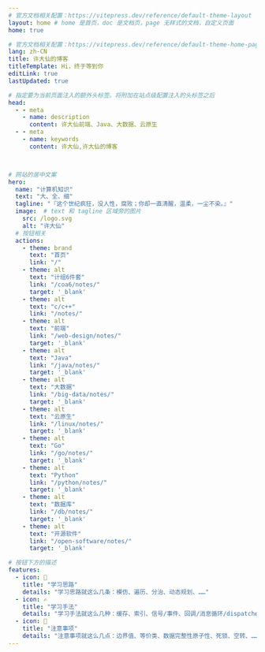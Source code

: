 ```yaml
---
# 官方文档相关配置：https://vitepress.dev/reference/default-theme-layout
layout: home # home 是首页，doc 是文档页，page 无样式的文档，自定义页面
home: true

# 官方文档相关配置：https://vitepress.dev/reference/default-theme-home-page
lang: zh-CN
title: 许大仙的博客
titleTemplate: Hi，终于等到你
editLink: true
lastUpdated: true

# 指定要为当前页面注入的额外头标签。将附加在站点级配置注入的头标签之后
head: 
  - - meta
    - name: description
      content: 许大仙前端、Java、大数据、云原生
  - - meta
    - name: keywords
      content: 许大仙,许大仙的博客



# 网站的居中文案
hero: 
  name: "计算机知识"
  text: "大、全、细"
  tagline: "『这个世纪疯狂，没人性，腐败；你却一直清醒，温柔，一尘不染。』"
  image:  # text 和 tagline 区域旁的图片
    src: /logo.svg
    alt: "许大仙"
  # 按钮相关
  actions:
    - theme: brand
      text: "首页"
      link: "/"        
    - theme: alt
      text: "计组6件套"
      link: "/coa6/notes/"
      target: '_blank'      
    - theme: alt
      text: "c/c++"
      link: "/notes/"       
    - theme: alt
      text: "前端"
      link: "/web-design/notes/"
      target: '_blank'
    - theme: alt
      text: "Java"
      link: "/java/notes/"
      target: '_blank'
    - theme: alt
      text: "大数据"
      link: "/big-data/notes/"
      target: '_blank'
    - theme: alt
      text: "云原生"
      link: "/linux/notes/"
      target: '_blank'
    - theme: alt
      text: "Go"
      link: "/go/notes/"
      target: '_blank'  
    - theme: alt
      text: "Python"
      link: "/python/notes/"
      target: '_blank'  
    - theme: alt
      text: "数据库"
      link: "/db/notes/"
      target: '_blank'              
    - theme: alt
      text: "开源软件"
      link: "/open-software/notes/"
      target: '_blank'

# 按钮下方的描述
features:
  - icon: 🧠
    title: "学习思路"
    details: "学习思路就这么几条：模仿、遍历、分治、动态规划、……"
  - icon: ✍️
    title: "学习手法"
    details: "学习手法就这么几种：缓存、索引、信号/事件、回调/消息循环/dispatcher、……"
  - icon: 🚨
    title: "注意事项"
    details: "注意事项就这么几点：边界值、等价类、数据完整性原子性、死锁、空转、……"
---
```


<confetti />
<HomeUnderline />


